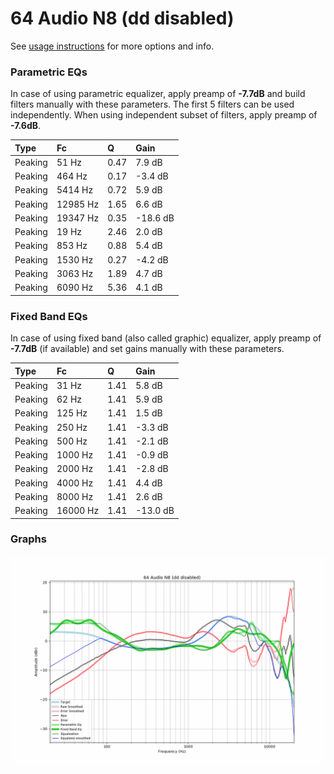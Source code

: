 # 64 Audio N8 (dd disabled)
See [usage instructions](https://github.com/jaakkopasanen/AutoEq#usage) for more options and info.

### Parametric EQs
In case of using parametric equalizer, apply preamp of **-7.7dB** and build filters manually
with these parameters. The first 5 filters can be used independently.
When using independent subset of filters, apply preamp of **-7.6dB**.

| Type    | Fc       |    Q | Gain     |
|:--------|:---------|:-----|:---------|
| Peaking | 51 Hz    | 0.47 | 7.9 dB   |
| Peaking | 464 Hz   | 0.17 | -3.4 dB  |
| Peaking | 5414 Hz  | 0.72 | 5.9 dB   |
| Peaking | 12985 Hz | 1.65 | 6.6 dB   |
| Peaking | 19347 Hz | 0.35 | -18.6 dB |
| Peaking | 19 Hz    | 2.46 | 2.0 dB   |
| Peaking | 853 Hz   | 0.88 | 5.4 dB   |
| Peaking | 1530 Hz  | 0.27 | -4.2 dB  |
| Peaking | 3063 Hz  | 1.89 | 4.7 dB   |
| Peaking | 6090 Hz  | 5.36 | 4.1 dB   |

### Fixed Band EQs
In case of using fixed band (also called graphic) equalizer, apply preamp of **-7.7dB**
(if available) and set gains manually with these parameters.

| Type    | Fc       |    Q | Gain     |
|:--------|:---------|:-----|:---------|
| Peaking | 31 Hz    | 1.41 | 5.8 dB   |
| Peaking | 62 Hz    | 1.41 | 5.9 dB   |
| Peaking | 125 Hz   | 1.41 | 1.5 dB   |
| Peaking | 250 Hz   | 1.41 | -3.3 dB  |
| Peaking | 500 Hz   | 1.41 | -2.1 dB  |
| Peaking | 1000 Hz  | 1.41 | -0.9 dB  |
| Peaking | 2000 Hz  | 1.41 | -2.8 dB  |
| Peaking | 4000 Hz  | 1.41 | 4.4 dB   |
| Peaking | 8000 Hz  | 1.41 | 2.6 dB   |
| Peaking | 16000 Hz | 1.41 | -13.0 dB |

### Graphs
![](./64%20Audio%20N8%20(dd%20disabled).png)